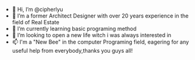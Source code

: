 - 👋 Hi, I’m @cipherlyu
- 👀 I’m a former Architect Designer with over 20 years experience in the field of Real Estate
- 🌱 I’m currently learning basic programing method
- 💞️ I’m looking to open a new life witch i was always interested in 
- 📫 I'm a "New Bee" in the computer Programing field, eagering for any useful help from everybody,thanks you guys all!

<!---
cipherlyu/cipherlyu is a ✨ special ✨ repository because its `README.md` (this file) appears on your GitHub profile.
You can click the Preview link to take a look at your changes.
--->
